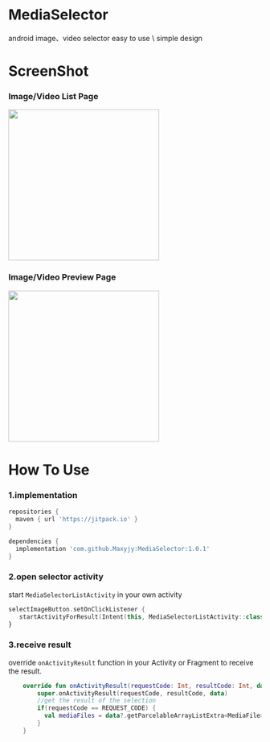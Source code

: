 # MediaSelector
android image、video selector
easy to use \ simple design

# ScreenShot
### Image/Video List Page
<div><img src="https://github.com/Maxyjy/MediaSelector/assets/51241804/ee86334d-cd11-46f9-8bf5-0f29bc1bfe98" width = "300" align=center /></div>

### Image/Video Preview Page
<div><img src="https://github.com/Maxyjy/MediaSelector/assets/51241804/882a992b-6341-4c7b-9217-497d5973b30b" width = "300" align=center /></div>

# How To Use
### 1.implementation
```gradle
repositories {
  maven { url 'https://jitpack.io' }
}

dependencies {
  implementation 'com.github.Maxyjy:MediaSelector:1.0.1'
}
```

### 2.open selector activity
start `MediaSelectorListActivity` in your own activity
```kotlin
selectImageButton.setOnClickListener {
   startActivityForResult(Intent(this, MediaSelectorListActivity::class.java), REQUEST_CODE)
}
```

### 3.receive result
override `onActivityResult` function in your Activity or Fragment to receive the result.
```kotlin
    override fun onActivityResult(requestCode: Int, resultCode: Int, data: Intent?) {
        super.onActivityResult(requestCode, resultCode, data)
        //get the result of the selection
        if(requestCode == REQUEST_CODE) {
          val mediaFiles = data?.getParcelableArrayListExtra<MediaFile>(MediaSelectorListActivity.SELECTED_MEDIA_FILES)
        }
    }
```
